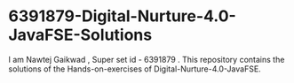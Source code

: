 # 6391879-Digital-Nurture-4.0-JavaFSE-Solutions
I am Nawtej Gaikwad , Super set id - 6391879 . This repository contains the solutions of  the Hands-on-exercises of Digital-Nurture-4.0-JavaFSE. 
